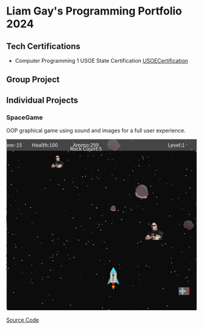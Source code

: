 # Liam Gay's Programming Portfolio 2024

## Tech Certifications
* Computer Programming 1 USOE State Certification
[USOECertification](https://github.com/LiamTGay/programmingportfolio/blob/main/images/Liam%20Gay_Computer%20Programming%20I_12182023.pdf)

## Group Project

## Individual Projects

### SpaceGame
OOP graphical game using sound and images for a full user experience.

![GamePlay](https://github.com/LiamTGay/programmingportfolio/blob/main/images/SG1.png)

[Source Code](https://github.com/LiamTGay/programmingportfolio/blob/main/src/SpaceGame%205.zip)
